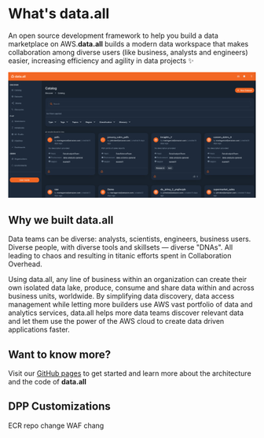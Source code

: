 # **What's data.all**

An open source development framework to help you build a data marketplace on AWS.**data.all** builds a modern data
workspace that makes collaboration among diverse users (like business, analysts and engineers) easier, increasing
efficiency and agility in data projects ✨

![data.all_catalog](documentation/userguide/docs/pictures/catalog/catalog.png)

## **Why we built data.all**

Data teams can be diverse: analysts, scientists, engineers, business users. Diverse people, with diverse tools and
skillsets — diverse "DNAs". All leading to chaos and resulting in titanic efforts spent in Collaboration Overhead.

Using data.all, any line of business within an organization can create their own isolated data lake, produce, consume
and share data within and across business units, worldwide. By simplifying data discovery, data access management while
letting more builders use AWS vast portfolio of data and analytics services, data.all helps more data teams discover
relevant data and let them use the power of the AWS cloud to create data driven applications faster.

## **Want to know more?**

Visit our [GitHub pages](https://awslabs.github.io/aws-dataall/) to get started and learn more about the architecture
and the code of **data.all**

## **DPP Customizations**
ECR repo change
WAF chang
